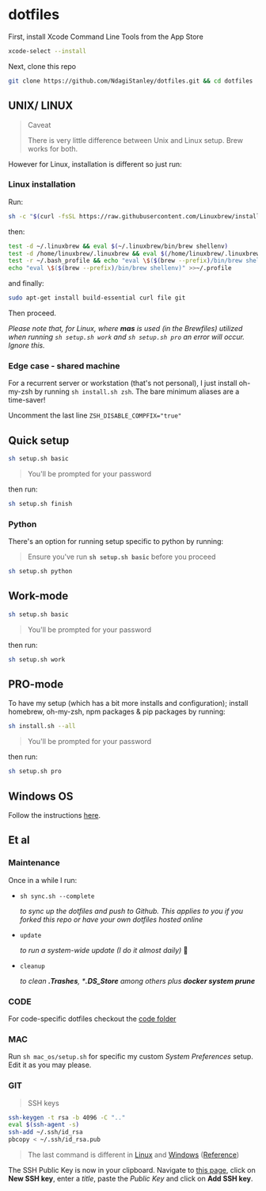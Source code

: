 # dotfiles

First, install Xcode Command Line Tools from the App Store

```bash
xcode-select --install
```

Next, clone this repo

```bash
git clone https://github.com/NdagiStanley/dotfiles.git && cd dotfiles
```

## UNIX/ LINUX

> Caveat
>
> There is very little difference between Unix and Linux setup. Brew works for both.

However for Linux, installation is different so just run:

### Linux installation

Run:

```bash
sh -c "$(curl -fsSL https://raw.githubusercontent.com/Linuxbrew/install/master/install.sh)"
```

then:

```bash
test -d ~/.linuxbrew && eval $(~/.linuxbrew/bin/brew shellenv)
test -d /home/linuxbrew/.linuxbrew && eval $(/home/linuxbrew/.linuxbrew/bin/brew shellenv)
test -r ~/.bash_profile && echo "eval \$($(brew --prefix)/bin/brew shellenv)" >>~/.bash_profile
echo "eval \$($(brew --prefix)/bin/brew shellenv)" >>~/.profile
```

and finally:

```bash
sudo apt-get install build-essential curl file git
```

Then proceed.

_Please note that, for Linux, where __mas__ is used (in the Brewfiles) utilized when running `sh setup.sh work` and `sh setup.sh pro` an error will occur. Ignore this._

### Edge case - shared machine

For a recurrent server or workstation (that's not personal), I just install oh-my-zsh by running `sh install.sh zsh`. The bare minimum aliases are a time-saver!

Uncomment the last line `ZSH_DISABLE_COMPFIX="true"`

## Quick setup

```bash
sh setup.sh basic
```

> You'll be prompted for your password

then run:

```bash
sh setup.sh finish
```

### Python

There's an option for running setup specific to python by running:

> Ensure you've run __`sh setup.sh basic`__ before you proceed

```bash
sh setup.sh python
```

## Work-mode

```bash
sh setup.sh basic
```

> You'll be prompted for your password

then run:

```bash
sh setup.sh work
```

## PRO-mode

To have my setup (which has a bit more installs and configuration); install homebrew, oh-my-zsh, npm packages & pip packages by running:

```bash
sh install.sh --all
```

> You'll be prompted for your password

then run:

```bash
sh setup.sh pro
```

## Windows OS

Follow the instructions [here](/windows_os).

## Et al

### Maintenance

Once in a while I run:

- `sh sync.sh --complete`

    _to sync up the dotfiles and push to Github. This applies to you if you forked this repo or have your own dotfiles hosted online_

- `update`

    _to run a system-wide update (I do it almost daily)_ 🙂

- `cleanup`

    _to clean **.Trashes**, *__.DS_Store__ among others plus **docker system prune**_

### CODE

For code-specific dotfiles checkout the [code folder](/code)

### MAC

Run `sh mac_os/setup.sh` for specific my custom *System Preferences* setup. Edit it as you may please.

### GIT

> SSH keys

```bash
ssh-keygen -t rsa -b 4096 -C ".."
eval $(ssh-agent -s)
ssh-add ~/.ssh/id_rsa
pbcopy < ~/.ssh/id_rsa.pub
```

> The last command is different in [Linux](/linux_os#git) and [Windows](/windows_os#git) ([Reference](https://help.github.com/en/articles/adding-a-new-ssh-key-to-your-github-account))

The SSH Public Key is now in your clipboard. Navigate to [this page](https://github.com/settings/keys), click on **New SSH key**, enter a _title_, paste the _Public Key_ and click on **Add SSH key**.
